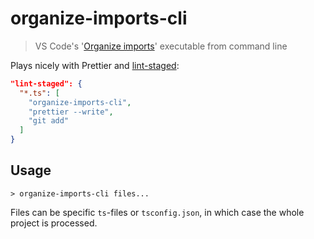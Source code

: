 # organize-imports-cli

> VS Code's '[Organize imports](https://code.visualstudio.com/updates/v1_23#_javascript-and-typescript-organize-imports)' executable from command line

Plays nicely with Prettier and [lint-staged](https://github.com/okonet/lint-staged):

```json
"lint-staged": {
  "*.ts": [
    "organize-imports-cli",
    "prettier --write",
    "git add"
  ]
}
```

## Usage

```console
> organize-imports-cli files...
```

Files can be specific `ts`-files or `tsconfig.json`, in which case the whole project is processed.
